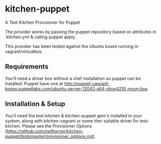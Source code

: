 # kitchen-puppet
A Test Kitchen Provisioner for Puppet

The provider works by passing the puppet repository based on attributes in .kitchen.yml & calling puppet apply.

This provider has been tested against the Ubuntu boxes running in vagrant/virtualbox.

## Requirements
You'll need a driver box without a chef installation so puppet can be installed. Puppet have one at http://puppet-vagrant-boxes.puppetlabs.com/ubuntu-server-12042-x64-vbox4210-nocm.box.


## Installation & Setup
You'll need the test-kitchen & kitchen-puppet gem's installed in your system, along with kitchen-vagrant or some ther suitable driver for test-kitchen.  Please see the Provisioner Options (https://github.com/neillturner/kitchen-puppet/blob/master/provisioner_options.md).
